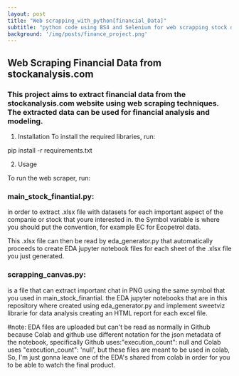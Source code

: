 ```yaml
---
layout: post
title: "Web scrapping_with_python[financial_Data]"
subtitle: "python code using BS4 and Selenium for web scrapping stock data"
background: '/img/posts/finance_project.png'
---
```


## Web Scraping Financial Data from stockanalysis.com

### This project aims to extract financial data from the stockanalysis.com website using web scraping techniques. The extracted data can be used for financial analysis and modeling.

1) Installation
To install the required libraries, run:

pip install -r requirements.txt

2) Usage

To run the web scraper, run:

### main_stock_finantial.py:
in order to extract .xlsx file with datasets for each important aspect of the companie or stock that youre interested in. the Symbol variable is where you should put the convention, for example EC for Ecopetrol data.

This .xlsx file can then be read by eda_generator.py that automatically proceeds to create EDA jupyter notebook files for each sheet of the .xlsx file you just generated.

### scrapping_canvas.py:
 is a file that can extract important chat in PNG using the same symbol that you used in main_stock_finantial.  the EDA jupyter notebooks that are in this repository where created using eda_generator.py and implement sweetviz librarie for data analysis creating an HTML report for each excel file.

#note: EDA files are uploaded but can't be read as normally in Github because Colab and github use different
notation for the json metadata of the notebook, specifically Github uses:"execution_count": null  and Colab uses "execution_count": 'null',  but these files are meant to be used in colab, So, I'm just gonna leave one of the EDA's shared from colab in order for you to be able to watch the final product.